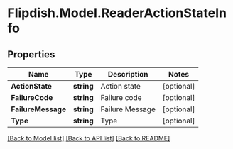 # Flipdish.Model.ReaderActionStateInfo
## Properties

Name | Type | Description | Notes
------------ | ------------- | ------------- | -------------
**ActionState** | **string** | Action state | [optional] 
**FailureCode** | **string** | Failure code | [optional] 
**FailureMessage** | **string** | Failure Message | [optional] 
**Type** | **string** | Type | [optional] 

[[Back to Model list]](../README.md#documentation-for-models) [[Back to API list]](../README.md#documentation-for-api-endpoints) [[Back to README]](../README.md)

